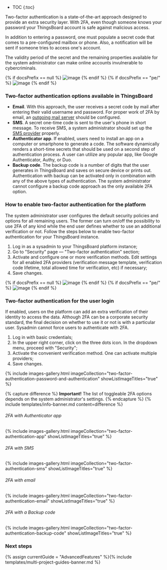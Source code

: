 * TOC
{:toc}

Two-factor authentication is a state-of-the-art approach designed to provide an extra security layer. With 2FA, even though someone knows your password your ThingsBoard account is safe against malicious access.

In addition to entering a password, one must populate a secret code that comes to a pre-configured mailbox or phone. Also, a notification will be sent if someone tries to access one's account.

The validity period of the secret and the remaining properties available for the system administrator can make online accounts invulnerable to cybercriminals.

{% if docsPrefix == null %}
![image](https://img.thingsboard.io/user-guide/two-factor-authentication/two-factor-authentication-ce.png)
{% endif %}
{% if docsPrefix == "pe/" %}
![image](https://img.thingsboard.io/user-guide/two-factor-authentication/two-factor-authentication-pe.png)
{% endif %}

### Two-factor authentication options available in ThingsBoard

- **Email**. With this approach, the user receives a secret code by mail after entering their valid username and password. For proper work of 2FA by email, an [outgoing mail server](/docs/user-guide/ui/mail-settings/) should be configured.
- **SMS**. A secret one-time code is sent to the user's phone in short message. To receive SMS, a system administrator should set up the [SMS provider](/docs/user-guide/ui/sms-provider-settings/) properly.
- **Authenticator app**. If enabled, users need to install an app on a computer or smartphone to generate a code. The software dynamically renders a short-time secrets that should be used on a second step of authentication process. A user can utilize any popular app, like Google Authenticator, Authy, or Duo.
- **Backup code**. The backup code is a number of digits that the user generates in ThingsBoard and saves on secure device or prints out. Authentication with backup can be activated only in combination with any of the above types of authentication. The system administrator cannot configure a backup code approach as the only available 2FA option.  

### How to enable two-factor authentication for the platform 

The system administrator user configures the default security policies and options for all remaining users. The former can turn on/off the possibility to use 2FA of any kind while the end user defines whether to use an additional verification or not. Follow the steps below to enable two-factor authentication for your ThingsBoard instance.

1. Log in as a sysadmin to your ThingsBoard platform instance;
2. Go to "Security" page &mdash; "Two-factor authentication" section;
3. Activate and configure one or more verification methods. Edit settings for all enabled 2FA providers (verification message template, verification code lifetime, total allowed time for verification, etc) if necessary;
4. Save changes.

{% if docsPrefix == null %}
![image](https://img.thingsboard.io/user-guide/two-factor-authentication/two-factor-authentication-sysadmin-ce.png)
{% endif %}
{% if docsPrefix == "pe/" %}
![image](https://img.thingsboard.io/user-guide/two-factor-authentication/two-factor-authentication-sysadmin-pe.png)
{% endif %}

### Two-factor authentication for the user login

If enabled, users on the platform can add an extra verification of their identity to access the data. Although 2FA can be a corporate security standard, the final decision on whether to use it or not is with a particular user. Sysadmin cannot force users to authenticate with 2FA.    

1. Log in with basic credentials;
2. In the upper right corner, click on the three dots icon. In the dropdown menu, proceed with "Security";
3. Activate the convenient verification method. One can activate multiple providers;
4. Save changes.

{% include images-gallery.html imageCollection="two-factor-authentication-password-and-authentication" showListImageTitles="true" %}

{% capture difference %}
**Important!** The list of toggleable 2FA options depends on the system administrator's settings.
{% endcapture %}
{% include templates/info-banner.md content=difference %}

###### 2FA with Authenticator app

{% include images-gallery.html imageCollection="two-factor-authentication-app" showListImageTitles="true" %}

###### 2FA with SMS

{% include images-gallery.html imageCollection="two-factor-authentication-sms" showListImageTitles="true" %}

###### 2FA with email

{% include images-gallery.html imageCollection="two-factor-authentication-email" showListImageTitles="true" %}

###### 2FA with a Backup code

{% include images-gallery.html imageCollection="two-factor-authentication-backup-code" showListImageTitles="true" %}

### Next steps

{% assign currentGuide = "AdvancedFeatures" %}{% include templates/multi-project-guides-banner.md %}

